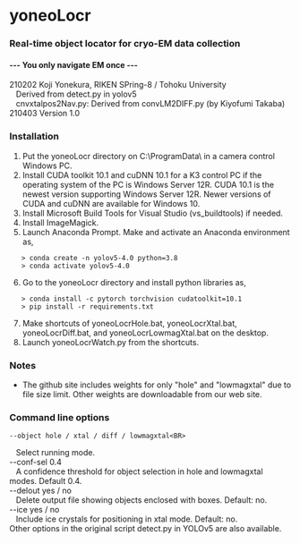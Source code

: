 # yoneoLocr
### Real-time object locator for cryo-EM data collection
#### --- You only navigate EM once ---
210202 Koji Yonekura, RIKEN SPring-8 / Tohoku University<BR>
&nbsp;&nbsp;&nbsp;Derived from detect.py in yolov5<BR>
&nbsp;&nbsp;&nbsp;cnvxtalpos2Nav.py: Derived from convLM2DIFF.py (by Kiyofumi Takaba)<BR>
210403 Version 1.0<BR>
### Installation
1. Put the yoneoLocr directory on C:\ProgramData\ in a camera control Windows PC.
2. Install CUDA toolkit 10.1 and cuDNN 10.1 for a K3 control PC if the operating system of the PC is Windows Server 12R.  CUDA 10.1 is the newest version supporting Windows Server 12R. Newer versions of CUDA and cuDNN are available for Windows 10.
3. Install Microsoft Build Tools for Visual Studio (vs_buildtools) if needed.
4. Install ImageMagick.
5. Launch Anaconda Prompt. Make and activate an Anaconda environment as,
```
   > conda create -n yolov5-4.0 python=3.8
   > conda activate yolov5-4.0
```
6. Go to the yoneoLocr directory and install python libraries as,
```
   > conda install -c pytorch torchvision cudatoolkit=10.1 
   > pip install -r requirements.txt
```
7. Make shortcuts of yoneoLocrHole.bat, yoneoLocrXtal.bat, yoneoLocrDiff.bat, and yoneoLocrLowmagXtal.bat on the desktop.
8. Launch yoneoLocrWatch.py from the shortcuts.
### Notes
* The github site includes weights for only "hole" and "lowmagxtal" due to file size limit. Other weights are downloadable from our web site.
### Command line options
 ```
--object hole / xtal / diff / lowmagxtal<BR>
```
&nbsp;&nbsp;&nbsp;Select running mode.<BR>
--conf-sel 0.4<BR>
&nbsp;&nbsp;&nbsp;A confidence threshold for object selection in hole and lowmagxtal modes. Default 0.4.<BR>
--delout yes / no<BR>
&nbsp;&nbsp;&nbsp;Delete output file showing objects enclosed with boxes. Default: no.<BR>
--ice yes / no<BR>
&nbsp;&nbsp;&nbsp;Include ice crystals for positioning in xtal mode. Default: no.<BR>
Other options in the original script detect.py in YOLOv5 are also available.

